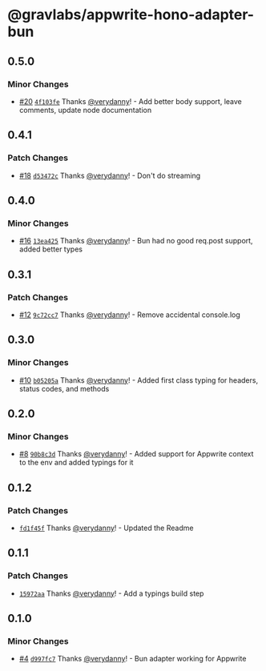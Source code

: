 # @gravlabs/appwrite-hono-adapter-bun

## 0.5.0

### Minor Changes

- [#20](https://github.com/verydanny/appwrite-adapters/pull/20) [`4f103fe`](https://github.com/verydanny/appwrite-adapters/commit/4f103fec5006d40534a88a0eb5b710c1345bf3c3) Thanks [@verydanny](https://github.com/verydanny)! - Add better body support, leave comments, update node documentation

## 0.4.1

### Patch Changes

- [#18](https://github.com/verydanny/appwrite-adapters/pull/18) [`d53472c`](https://github.com/verydanny/appwrite-adapters/commit/d53472c76f33a5bf2b335b9bd04432f8626be639) Thanks [@verydanny](https://github.com/verydanny)! - Don't do streaming

## 0.4.0

### Minor Changes

- [#16](https://github.com/verydanny/appwrite-adapters/pull/16) [`13ea425`](https://github.com/verydanny/appwrite-adapters/commit/13ea4253b967da88bb8811a207ac57b9b7b90ab7) Thanks [@verydanny](https://github.com/verydanny)! - Bun had no good req.post support, added better types

## 0.3.1

### Patch Changes

- [#12](https://github.com/verydanny/appwrite-adapters/pull/12) [`9c72cc7`](https://github.com/verydanny/appwrite-adapters/commit/9c72cc76b09abf6e2c07ae00db7f8863b53d3bb3) Thanks [@verydanny](https://github.com/verydanny)! - Remove accidental console.log

## 0.3.0

### Minor Changes

- [#10](https://github.com/verydanny/appwrite-adapters/pull/10) [`b05205a`](https://github.com/verydanny/appwrite-adapters/commit/b05205ad5c709d862d909f25702ded16acf1a913) Thanks [@verydanny](https://github.com/verydanny)! - Added first class typing for headers, status codes, and methods

## 0.2.0

### Minor Changes

- [#8](https://github.com/verydanny/appwrite-adapters/pull/8) [`90b8c3d`](https://github.com/verydanny/appwrite-adapters/commit/90b8c3d02d7837b4bd3548ca7237092d2bcf32ac) Thanks [@verydanny](https://github.com/verydanny)! - Added support for Appwrite context to the env and added typings for it

## 0.1.2

### Patch Changes

- [`fd1f45f`](https://github.com/verydanny/appwrite-adapters/commit/fd1f45f455147e4c15c1883dbfd0159d59873b9d) Thanks [@verydanny](https://github.com/verydanny)! - Updated the Readme

## 0.1.1

### Patch Changes

- [`15972aa`](https://github.com/verydanny/appwrite-adapters/commit/15972aa77608ffa2fd1b0008b484401f57f83a82) Thanks [@verydanny](https://github.com/verydanny)! - Add a typings build step

## 0.1.0

### Minor Changes

- [#4](https://github.com/verydanny/appwrite-adapters/pull/4) [`d997fc7`](https://github.com/verydanny/appwrite-adapters/commit/d997fc7e8c94ca1655905c96dc270f77dffd6f6f) Thanks [@verydanny](https://github.com/verydanny)! - Bun adapter working for Appwrite
